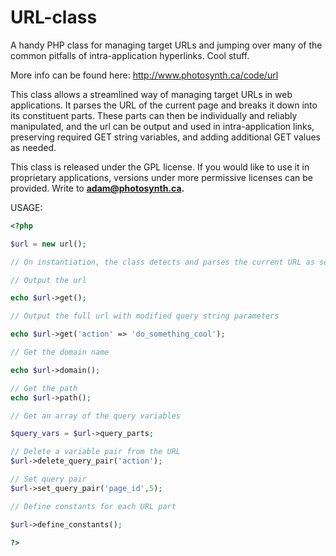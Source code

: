 URL-class
=========

A handy PHP class for managing target URLs and jumping over many of the common pitfalls of intra-application hyperlinks. Cool stuff.

More info can be found here: http://www.photosynth.ca/code/url

This class allows a streamlined way of managing target URLs in web
applications. It parses the URL of the current page and breaks it down
into its constituent parts. These parts can then be individually and
reliably manipulated, and the url can be output and used in intra-application
links, preserving required GET string variables, and adding additional GET
values as needed.

This class is released under the GPL license. If you would like to use it
in proprietary applications, versions under more permissive licenses can
be provided. Write to **adam@photosynth.ca.**

USAGE:

```php
<?php

$url = new url();

// On instantiation, the class detects and parses the current URL as seen by the browser (keep in mind this can be completely different than the file path, especially when URL rewriting is used. We're only concerned with client side URLS here).

// Output the url

echo $url->get();

// Output the full url with modified query string parameters

echo $url->get('action' => 'do_something_cool');

// Get the domain name

echo $url->domain();

// Get the path
echo $url->path();

// Get an array of the query variables

$query_vars = $url->query_parts;

// Delete a variable pair from the URL
$url->delete_query_pair('action');

// Set query pair
$url->set_query_pair('page_id',5);

// Define constants for each URL part

$url->define_constants();

?>
```
